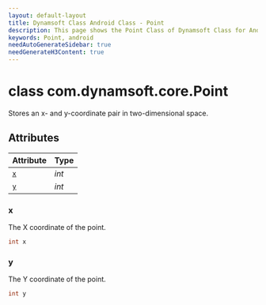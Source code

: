 ```yaml
---
layout: default-layout
title: Dynamsoft Class Android Class - Point
description: This page shows the Point Class of Dynamsoft Class for Android Language.
keywords: Point, android
needAutoGenerateSidebar: true
needGenerateH3Content: true
---
```



# class com.dynamsoft.core.Point
Stores an x- and y-coordinate pair in two-dimensional space.


## Attributes
  
| Attribute | Type | 
|---------- | ---- | 
| [`x`](#x) | *int* |
| [`y`](#y) | *int* |


### x
The X coordinate of the point.
```java
int x
```


### y
The Y coordinate of the point.
```java
int y
```
